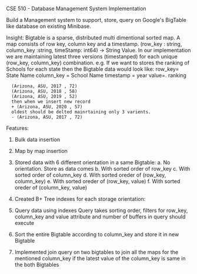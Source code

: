CSE 510 - Database Management System Implementation

Build a Management system to support, store, query on Google's BigTable like database on existing Minibase.

Insight:
  Bigtable is a sparse, distributed multi dimentional sorted map. A map consists of row key, column key and a timestamp.
  (row_key : string, column_key :string, timeStamp: int64) -> String Value.
  In our implementation we are maintaining latest three versions (timestanped) for each unique (row_key, column_key) combination.
  e.g. 
      If we want to stores the ranking of Schools for each state then the Bigtable data would look like:
      row_key= State Name
      column_key = School Name
      timestamp = year
      value=. ranking
      
      (Arizona, ASU, 2017 , 72)
      (Arizona, ASU, 2018 , 58)
      (Arizona, ASU, 2019 , 52)
      then when we insert new record
      + (Arizona, ASU, 2020 , 57)
      oldest should be delted mainrtaining only 3 varients.
      - (Arizona, ASU, 2017 , 72)
      
 Features:
 
 1. Bulk data insertion 
 2. Map by map insertion
 3. Stored data with 6 different orientation in a same Bigtable:
    a. No orientation. Store as data comes
    b. With sorted order of row_key
    c. With sorted order of column_key
    d. With sorted oreder of (row_key, column_key)
    e. With sorted oreder of (row_key, value)
    f. With sorted oreder of (column_key, value)
    
4. Created B+ Tree indexes for each storage orientation:
5. Query data using indexes
    Query takes sorting order, filters for row_key, column_key and value attribute and number of buffers in query should 
    execute
6. Sort the entire Bigtable according to column_key and store it in new Bigtable 
7. Implemented join query on two bigtables to join all the maps for the mentioned column_key if the latest value of the 
   column_key is same in the both Bigtables
